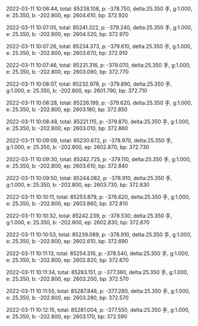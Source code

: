 2022-03-11 10:06:44, total: 85238.108, p: -378.750, delta:25.350 手, g:1.000, e: 25.350, b: -202.800, ep: 2604.610, bp: 372.920

2022-03-11 10:07:05, total: 85241.322, p: -379.240, delta:25.350 手, g:1.000, e: 25.350, b: -202.800, ep: 2604.520, bp: 372.970

2022-03-11 10:07:26, total: 85234.373, p: -379.610, delta:25.350 手, g:1.000, e: 25.350, b: -202.800, ep: 2603.670, bp: 372.910

2022-03-11 10:07:46, total: 85231.316, p: -379.070, delta:25.350 手, g:1.000, e: 25.350, b: -202.800, ep: 2603.090, bp: 372.770

2022-03-11 10:08:07, total: 85232.978, p: -379.890, delta:25.350 手, g:1.000, e: 25.350, b: -202.800, ep: 2601.790, bp: 372.710

2022-03-11 10:08:28, total: 85226.199, p: -379.620, delta:25.350 手, g:1.000, e: 25.350, b: -202.800, ep: 2603.180, bp: 372.850

2022-03-11 10:08:48, total: 85221.115, p: -379.870, delta:25.350 手, g:1.000, e: 25.350, b: -202.800, ep: 2603.010, bp: 372.860

2022-03-11 10:09:09, total: 85230.672, p: -378.970, delta:25.350 手, g:1.000, e: 25.350, b: -202.800, ep: 2602.870, bp: 372.730

2022-03-11 10:09:30, total: 85242.725, p: -379.110, delta:25.350 手, g:1.000, e: 25.350, b: -202.800, ep: 2603.610, bp: 372.840

2022-03-11 10:09:50, total: 85244.082, p: -378.910, delta:25.350 手, g:1.000, e: 25.350, b: -202.800, ep: 2603.730, bp: 372.830

2022-03-11 10:10:11, total: 85253.879, p: -378.620, delta:25.350 手, g:1.000, e: 25.350, b: -202.800, ep: 2603.860, bp: 372.810

2022-03-11 10:10:32, total: 85242.239, p: -378.530, delta:25.350 手, g:1.000, e: 25.350, b: -202.800, ep: 2602.830, bp: 372.670

2022-03-11 10:10:53, total: 85239.089, p: -378.910, delta:25.350 手, g:1.000, e: 25.350, b: -202.800, ep: 2602.610, bp: 372.690

2022-03-11 10:11:13, total: 85254.316, p: -378.540, delta:25.350 手, g:1.000, e: 25.350, b: -202.800, ep: 2602.820, bp: 372.670

2022-03-11 10:11:34, total: 85283.151, p: -377.360, delta:25.350 手, g:1.000, e: 25.350, b: -202.800, ep: 2603.200, bp: 372.570

2022-03-11 10:11:55, total: 85287.848, p: -377.280, delta:25.350 手, g:1.000, e: 25.350, b: -202.800, ep: 2603.280, bp: 372.570

2022-03-11 10:12:15, total: 85281.004, p: -377.550, delta:25.350 手, g:1.000, e: 25.350, b: -202.800, ep: 2603.170, bp: 372.590